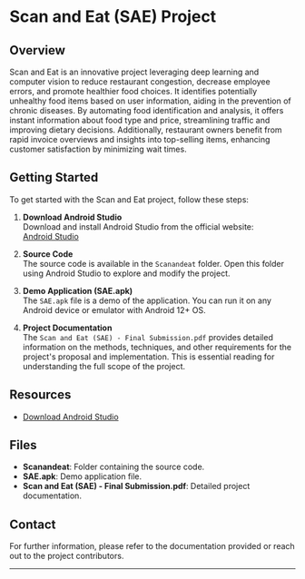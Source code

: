 # Scan and Eat (SAE) Project

## Overview

Scan and Eat is an innovative project leveraging deep learning and computer vision to reduce restaurant congestion, decrease employee errors, and promote healthier food choices. It identifies potentially unhealthy food items based on user information, aiding in the prevention of chronic diseases. By automating food identification and analysis, it offers instant information about food type and price, streamlining traffic and improving dietary decisions. Additionally, restaurant owners benefit from rapid invoice overviews and insights into top-selling items, enhancing customer satisfaction by minimizing wait times.

## Getting Started

To get started with the Scan and Eat project, follow these steps:

1. **Download Android Studio**  
   Download and install Android Studio from the official website:  
   [Android Studio](https://developer.android.com/studio)

2. **Source Code**  
   The source code is available in the `Scanandeat` folder. Open this folder using Android Studio to explore and modify the project.

3. **Demo Application (SAE.apk)**  
   The `SAE.apk` file is a demo of the application. You can run it on any Android device or emulator with Android 12+ OS.

4. **Project Documentation**  
   The `Scan and Eat (SAE) - Final Submission.pdf` provides detailed information on the methods, techniques, and other requirements for the project's proposal and implementation. This is essential reading for understanding the full scope of the project.

## Resources

- [Download Android Studio](https://developer.android.com/studio)

## Files

- **Scanandeat**: Folder containing the source code.
- **SAE.apk**: Demo application file.
- **Scan and Eat (SAE) - Final Submission.pdf**: Detailed project documentation.

## Contact

For further information, please refer to the documentation provided or reach out to the project contributors.

---
